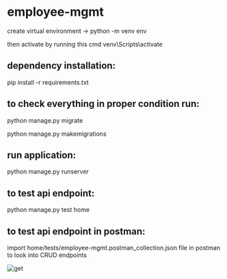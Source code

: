 # employee-mgmt

create virtual environment -> python -m venv env

then activate by running this cmd venv\Scripts\activate

dependency installation:
------------------------
pip install -r requirements.txt

to check everything in proper condition run:
--------------------------------------------

python manage.py migrate

python manage.py makemigrations

run application:
-----------------

python manage.py runserver

to test api endpoint:
---------------------
python manage.py test home

to test api endpoint in postman:
-------------------------------
import home/tests/employee-mgmt.postman_collection.json file in postman to look into CRUD endpoints

![get](https://user-images.githubusercontent.com/74130632/227716009-13a64f5b-47b9-417c-87c0-e85f3cb13755.png)
